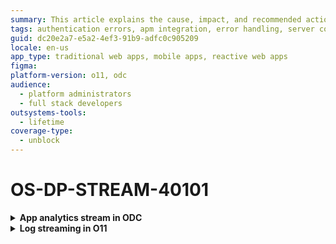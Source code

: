 ```yaml
---
summary: This article explains the cause, impact, and recommended action for an authentication error that occurs while connecting to the APM tool server.
tags: authentication errors, apm integration, error handling, server configuration, troubleshooting
guid: dc20e2a7-e5a2-4ef3-91b9-adfc0c905209
locale: en-us
app_type: traditional web apps, mobile apps, reactive web apps
figma:
platform-version: o11, odc
audience:
  - platform administrators
  - full stack developers
outsystems-tools:
  - lifetime
coverage-type:
  - unblock
---
```


# OS-DP-STREAM-40101

<details>
<summary> <strong> App analytics stream in ODC</strong></summary>

## Error message

`There was an authentication error when reaching the APM tool server. If the problem persists, contact OutSystems Support.`

## Cause

An authentication error occurred while connecting to the APM tool server.

## Impact

Unable to establish a connection with the destination server. Therefore, observability data isn't streamed to the destination/APM tool.

## Recommended action

In the ODC Portal, review the APM server configuration details. Authentication credentials or endpoint URL or both may be incorrect.configuration.
</details>

<details>
<summary> <strong>Log streaming in O11</strong></summary>

## Error message

`There was an authentication error when reaching the APM tool server. If the problem persists, contact OutSystems Support.`

## Cause

An authentication error occurred while connecting to the APM tool server.

## Impact

Unable to establish a connection with the destination server. Therefore, logs are not streamed to the destination/APM tool.

## Recommended action

In LifeTime, click **Review destination information**, and on the **Destination tool** screen, review the APM server configuration. Authentication credentials or endpoint URL or both may be incorrect.

</details>
